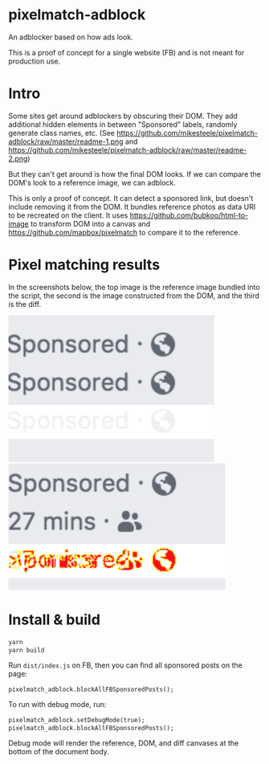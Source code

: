 # pixelmatch-adblock

An adblocker based on how ads look.

This is a proof of concept for a single website (FB) and is not meant for production use.

# Intro

Some sites get around adblockers by obscuring their DOM. They add additional hidden elements in between "Sponsored" labels, randomly generate class names, etc. (See https://github.com/mikesteele/pixelmatch-adblock/raw/master/readme-1.png and https://github.com/mikesteele/pixelmatch-adblock/raw/master/readme-2.png)

But they can't get around is how the final DOM looks. If we can compare the DOM's look to a reference image, we can adblock.

This is only a proof of concept. It can detect a sponsored link, but doesn't include removing it from the DOM. It bundles reference photos as data URI to be recreated on the client. It uses https://github.com/bubkoo/html-to-image to transform DOM into a canvas and https://github.com/mapbox/pixelmatch to compare it to the reference.

# Pixel matching results

In the screenshots below, the top image is the reference image bundled into the script, the second is the image constructed from the DOM, and the third is the diff.

<img src="https://github.com/mikesteele/pixelmatch-adblock/raw/master/result-1.png">

<img src="https://github.com/mikesteele/pixelmatch-adblock/raw/master/result-2.png">

# Install & build

```
yarn
yarn build
```

Run `dist/index.js` on FB, then you can find all sponsored posts on the page:

```
pixelmatch_adblock.blockAllFBSponsoredPosts();
```

To run with debug mode, run:

```
pixelmatch_adblock.setDebugMode(true);
pixelmatch_adblock.blockAllFBSponsoredPosts();
```

Debug mode will render the reference, DOM, and diff canvases at the bottom of the document body.
